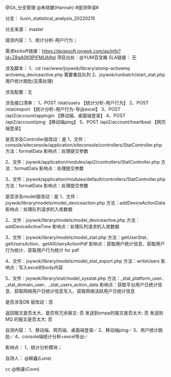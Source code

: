 @Git_分支管理  @朱晓娜(Hannah) #提测申请# 

分支： liuxin_statistical_analysis_20220215

分支来源： master

提测内容：
1、统计分析-用户行为；

需求kickoff链接：https://dogesoft.joywok.com/as/info?id=Z8gA0K9PiFMUA9gI
项目出处：@YUM百宝箱 
SLA链接： 无

涉及脚本：
1、cd /var/www/joywok/library/stomp-activemq
activemq_deviceactive.php 需要重启队列
2、joywok/runbatch/start_stat.php 用户统计跑批(无需处理)

涉及配置：无

涉及接口清单：
1、POST /stat/users	【统计分析-用户行为】
2、POST /stat/export	【统计分析-用户行为-导出excel】
3、POST /api2/account/applogin	【移动端、桌面端登录】
4、POST /api2/account/ping	【移动端ping】
5、POST /api2/account/heartbeat	【网页端登录】

是否涉及Controller层改动：是
1、文件：console/siteconsole/application/siteconsole/controllers/StatController.php
方法：formatData
影响点：处理提交参数

2、文件：joywok/application/modules/api2/controllers/StatController.php
方法：formatData
影响点：处理提交参数

3、文件：joywok/application/modules/default/controllers/StatController.php
方法：formatData
影响点：处理提交参数

是否涉及model层改动：是
1、文件：joywok/library/models/model_deviceaction.php
方法：addDeviceActionData
影响点：处理队列请求的入库数据

2、文件：joywok/library/models/model_deviceactive.php
方法：addDeviceActiveTime
影响点：处理队列请求的入库数据

3、文件：joywok/library/models/model_stat.php
方法：getUserStat、getUsersAction、getAllUsersActionPdf
影响点：获取用户统计信息、获取用户行为统计、获取用户行为统计 for pdf

4、文件：joywok/library/models/model_stat_export.php
方法：writeUsers
影响点：写入excel的body内容

5、文件：joywok/library/stat/model_sysstat.php
方法：_stat_platform_user、_stat_domain_user、_stat_users_action_data
影响点：获取平台用户日统计信息、获取网络用户日统计信息写入、获取网络活跃用户日统计信息

是否涉及DB 层改动：否

返回报文是否太大、是否有冗余报文: 否
发送到xmpp的报文是否太大: 否
发送到MQ 的报文是否太大: 否

自测内容：
1、移动端、网页端、桌面端登录✅
2、移动端ping✅
3、用户统计跑批✅
4、console端统计分析+excel导出✅

影响点：
1、统计分析模块；

自测人： @柳鑫(Luna)

cc @杨康(Conn)
